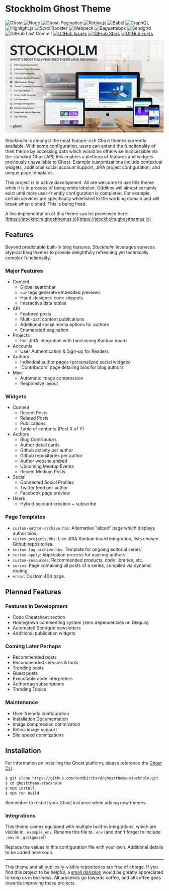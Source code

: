 # Stockholm Ghost Theme

![Ghost](https://img.shields.io/badge/Ghost-^v3.0.0-lightgrey.svg?longCache=true&style=flat-square&logo=ghost&logoColor=white&colorB=656c82&colorA=4c566a)
![Node](https://img.shields.io/badge/NodeJS-v12.14.0-green.svg?longCache=true&style=flat-square&logo=node.js&logoColor=white&colorB=a3be8c&colorA=4c566a)
![Ghost-Pagination](https://img.shields.io/badge/Ghost--Pagination-v0.1.3-green.svg?longCache=true&style=flat-square&logoColor=white&colorA=4c566a&colorB=a3be8c&logo=ghost)
![Retina.js](https://img.shields.io/badge/Retina.js-v1.3.0-red.svg?longCache=true&style=flat-square&logo=JavaScript&logoColor=white&colorB=a3be8c&colorA=4c566a)
![Babel](https://img.shields.io/badge/@babel/core-v7.3.4-yellow.svg?longCache=true&style=flat-square&logo=JavaScript&logoColor=white&colorB=ebcb8b&colorA=4c566a)
![GraphQL](https://img.shields.io/badge/GraphQL-v14.2.1-pink.svg?longCache=true&style=flat-square&logo=graphql&logoColor=white&colorB=b48ead&colorA=4c566a)
![Highlight.js](https://img.shields.io/badge/Highlight.js-v9.15.6-red.svg?longCache=true&style=flat-square&logo=JavaScript&logoColor=white&colorB=bf616a&colorA=4c566a)
![ScrollBooster](https://img.shields.io/badge/ScrollBoster-v1.1.0-blue.svg?longCache=true&logo=scrutinizer-ci&longCache=true&style=flat-square&logoColor=white&colorB=bf616a&colorA=4c566a)
![Webpack](https://img.shields.io/badge/Webpack-v4.29.0-blue.svg?longCache=true&style=flat-square&logo=webpack&logoColor=white&colorB=5e81ac&colorA=4c566a)
![Baguettebox](https://img.shields.io/badge/baguettebox.js-v1.11.0-blue.svg?longCache=true&style=flat-square&colorA=4c566a&colorB=5e81ac&logo=JavaScript&logoColor=white)
![Sendgrid](https://img.shields.io/badge/Sendgrid-v6.3.0-blue.svg?longCache=true&logo=delicious&longCache=true&style=flat-square&logoColor=white&colorB=5e81ac&colorA=4c566a)
![GitHub Last Commit](https://img.shields.io/github/last-commit/google/skia.svg?style=flat-square&colorA=4c566a&colorB=a3be8c&logo=GitHub)
[![GitHub Issues](https://img.shields.io/github/issues/toddbirchard/ghosttheme-stockholm.svg?style=flat-square&colorB=ebcb8b&colorA=4c566a&logo=GitHub)](https://github.com/toddbirchard/ghosttheme-stockholm/issues)
[![GitHub Stars](https://img.shields.io/github/stars/toddbirchard/ghosttheme-stockholm.svg?style=flat-square&colorB=ebcb8b&colorA=4c566a&logo=GitHub)](https://github.com/toddbirchard/ghosttheme-stockholm/stargazers)
[![GitHub Forks](https://img.shields.io/github/forks/toddbirchard/ghosttheme-stockholm.svg?style=flat-square&colorB=ebcb8b&colorA=4c566a&logo=GitHub)](https://github.com/toddbirchard/ghosttheme-stockholm/network)

![Stockholm Theme](assets/images/stockholm5.jpg)

_Stockholm_ is amongst the most feature-rich Ghost themes currently available. With some configuration, users can extend the functionality of their theme by accessing data which would be otherwise inaccessible via the standard Ghost API; this enables a plethora of features and widgets previously unavailable to Ghost.  Example customizations include contextual widgets, additional social account support, JIRA project configuration, and unique page templates.

This project is in *active development*. All are welcome to use this theme while it is in process of being white labeled. Oddities will almost certainly exist until more user-friendly configuration is completed. For example, certain services are specifically whitelisted to the working domain and will break when cloned. This is being fixed.

A live implementation of this theme can be previewed here: [https://stockholm.ghostthemes.io](https://stockholm.ghostthemes.io)

## Features

Beyond predictable built-in blog features, *Stockholm* leverages services atypical blog themes to provide delightfully refreshing yet technically complex functionality.

### Major Features

* Content
  * Global searchbar
  * `<a>` tags generate embedded previews
  * Hand-designed code snippets
  * Interactive data tables
* API
  * Featured posts
  * Multi-part content publications
  * Additional social media options for authors
  * Enumerated pagination
* Projects
  * Full JIRA integration with functioning Kanban board
* Accounts
  * User Authentication & Sign-up for Readers
* Authors
  * Individual author pages (personalized social widgets)
  * ‘Contributors’ page detailing bios for blog authors
* Misc
  * Automatic image compression
  * Responsive layout

### Widgets

* Content
  * Recent Posts
  * Related Posts
  * Publications
  * Table of contents (Post X of Y)
* Authors
  * Blog Contributors
  * Author detail cards
  * Github activity per author
  * Github repositories per author
  * Author website embed
  * Upcoming Meetup Events
  * Recent Medium Posts
* Social
  * Connected Social Profiles
  * Twitter feed per author
  * Facebook page preview
* Users
  * Hybrid account creation + subscribe

### Page Templates

* `custom-author-archive.hbs`: Alternative "about" page which displays author bios.
* `custom-projects.hbs`: Live JIRA Kanban board integration, lists chosen Github repositories.
* `custom-tag-archive.hbs`: Template for ongoing editorial series’.
* `custom-apply`: Application process for aspiring authors.
* `custom-resources`: Recommended products, code libraries, etc.
* `series`: Page containing all posts of a series, compiled via dynamic routing.
* `error`: Custom 404 page.

## Planned Features

### Features In Development

* Code Cheatsheet section
* Homegrown commenting system (zero dependencies on Disquis)
* Automated Sendgrid newsletters
* Additional publication widgets

### Coming Later Perhaps

* Recommended posts
* Recommended services & tools
* Trending posts
* Guest posts
* Executable code interpreters
* Author/tag subscriptions
* Trending Topics

### Maintenance

* User-friendly configuration
* Installation Documentation
* Image compression optimization
* Retina image support
* Site speed optimizations

## Installation

For information on installing the Ghost platform, please reference the [Ghost CLI](https://docs.ghost.org/docs/cli-install).

```
$ git clone https://github.com/toddbirchard/ghosttheme-stockholm.git
$ cd ghosttheme-stockholm
$ npm install
$ npm run build
```

Remember to restart your Ghost instance when adding new themes.

### Integrations

This theme comes equipped with multiple built-in integrations, which are visible in `.example_env`. Rename this file to `.env` (and don't forget to include `.env` in `.gitignore`)!

Replace the values in this configuration file with your own. Additional details to be added here soon.

-----

This theme and all publically-visible repositories are free of charge. If you find this project to be helpful, a [small donation](https://www.buymeacoffee.com/hackersslackers) would be greatly appreciated to keep us in business. All proceeds go towards coffee, and all coffee goes towards improving these projects.

